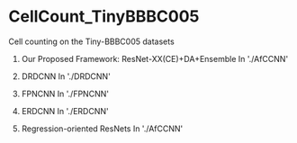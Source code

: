# CellCount_TinyBBBC005
Cell counting on the Tiny-BBBC005 datasets

1. Our Proposed Framework: ResNet-XX(CE)+DA+Ensemble
In './AfCCNN'

2. DRDCNN
In './DRDCNN'

3. FPNCNN
In './FPNCNN'

4. ERDCNN
In './ERDCNN'

5. Regression-oriented ResNets
In './AfCCNN'
